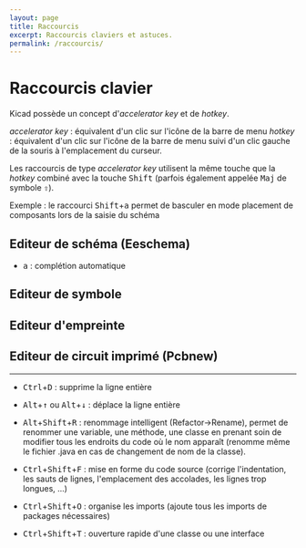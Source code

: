 ```yaml
---
layout: page
title: Raccourcis
excerpt: Raccourcis claviers et astuces.
permalink: /raccourcis/
---
```


# Raccourcis clavier

Kicad possède un concept d'*accelerator key* et de *hotkey*.

*accelerator key* : équivalent d'un clic sur l'icône de la barre de menu
*hotkey* : équivalent d'un clic sur l'icône de la barre de menu suivi d'un clic gauche de la souris à l'emplacement du curseur.

Les raccourcis de type *accelerator key* utilisent la même touche que la *hotkey* combiné avec la touche <kbd>Shift</kbd> (parfois également appelée <kbd>Maj</kbd> de symbole <kbd>⇧</kbd>).

Exemple : le raccourci  <kbd>Shift</kbd>+<kbd>a</kbd> permet de basculer en mode placement de composants lors de la saisie du schéma 

## Editeur de schéma (Eeschema)

* <kbd>a</kbd> : complétion automatique


## Editeur de symbole

## Editeur d'empreinte

## Editeur de circuit imprimé (Pcbnew)



---

* <kbd>Ctrl</kbd>+<kbd>D</kbd> : supprime la ligne entière

* <kbd>Alt</kbd>+<kbd>&uparrow;</kbd> ou <kbd>Alt</kbd>+<kbd>&downarrow;</kbd> : déplace la ligne entière

* <kbd>Alt</kbd>+<kbd>Shift</kbd>+<kbd>R</kbd> : renommage intelligent (Refactor->Rename), permet de renommer une variable, une méthode, une classe en prenant soin de modifier tous les endroits du code où le nom apparaît (renomme même le fichier .java en cas de changement de nom de la classe).

* <kbd>Ctrl</kbd>+<kbd>Shift</kbd>+<kbd>F</kbd> : mise en forme du code source (corrige l'indentation, les sauts de lignes, l'emplacement des accolades, les lignes trop longues, ...)

* <kbd>Ctrl</kbd>+<kbd>Shift</kbd>+<kbd>O</kbd> : organise les imports (ajoute tous les imports de packages nécessaires)

* <kbd>Ctrl</kbd>+<kbd>Shift</kbd>+<kbd>T</kbd> : ouverture rapide d'une classe ou une interface

